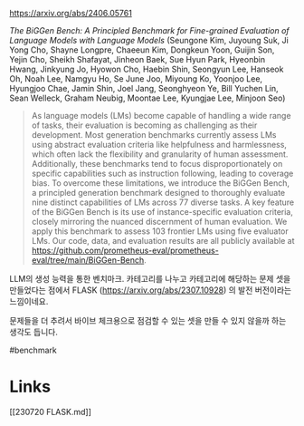 https://arxiv.org/abs/2406.05761

*The BiGGen Bench: A Principled Benchmark for Fine-grained Evaluation of Language Models with Language Models* (Seungone Kim, Juyoung Suk, Ji Yong Cho, Shayne Longpre, Chaeeun Kim, Dongkeun Yoon, Guijin Son, Yejin Cho, Sheikh Shafayat, Jinheon Baek, Sue Hyun Park, Hyeonbin Hwang, Jinkyung Jo, Hyowon Cho, Haebin Shin, Seongyun Lee, Hanseok Oh, Noah Lee, Namgyu Ho, Se June Joo, Miyoung Ko, Yoonjoo Lee, Hyungjoo Chae, Jamin Shin, Joel Jang, Seonghyeon Ye, Bill Yuchen Lin, Sean Welleck, Graham Neubig, Moontae Lee, Kyungjae Lee, Minjoon Seo)

> As language models (LMs) become capable of handling a wide range of tasks, their evaluation is becoming as challenging as their development. Most generation benchmarks currently assess LMs using abstract evaluation criteria like helpfulness and harmlessness, which often lack the flexibility and granularity of human assessment. Additionally, these benchmarks tend to focus disproportionately on specific capabilities such as instruction following, leading to coverage bias. To overcome these limitations, we introduce the BiGGen Bench, a principled generation benchmark designed to thoroughly evaluate nine distinct capabilities of LMs across 77 diverse tasks. A key feature of the BiGGen Bench is its use of instance-specific evaluation criteria, closely mirroring the nuanced discernment of human evaluation. We apply this benchmark to assess 103 frontier LMs using five evaluator LMs. Our code, data, and evaluation results are all publicly available at https://github.com/prometheus-eval/prometheus-eval/tree/main/BiGGen-Bench.

LLM의 생성 능력을 통한 벤치마크. 카테고리를 나누고 카테고리에 해당하는 문제 셋을 만들었다는 점에서 FLASK (https://arxiv.org/abs/2307.10928) 의 발전 버전이라는 느낌이네요.

문제들을 더 추려서 바이브 체크용으로 점검할 수 있는 셋을 만들 수 있지 않을까 하는 생각도 듭니다.

#benchmark

# Links

[[230720 FLASK.md]]